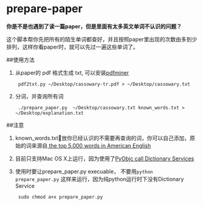 # prepare-paper

**你是不是也遇到了读一篇paper，但是里面有太多英文单词不认识的问题？**

这个脚本帮你先把所有的陌生单词都查好，并且按照paper里出现的次数由多到少排列，这样你看paper时，就可以先过一遍这些单词了。

##使用方法

1. 从paper的 pdf 格式生成 txt, 可以安装[pdfminer](https://github.com/euske/pdfminer)
	
		pdf2txt.py ~/Desktop/cassowary-tr.pdf > ~/Desktop/cassowary.txt
		
2. 分词，并查询所有词 

		./prepare_paper.py  ~/Desktop/cassowary.txt known_words.txt > ~/Desktop/explanation.txt
		
		
##注意

1. known_words.txt放你已经认识的不需要再查询的词，你可以自己添加，原始的词来源自[ the top 5,000 words in American English](http://www.wordfrequency.info/top5000.asp)

2. 目前只支持Mac OS X上运行，因为使用了[PyObjc call Dictionary Services](http://macscripter.net/viewtopic.php?id=26675)

3. 使用时要让prepare_paper.py execuable， 不要用`python  prepare_paper.py` 这样来运行，因为纯python运行时下没有Dictionary Service

		sudo chmod a+x prepare_paper.py 
